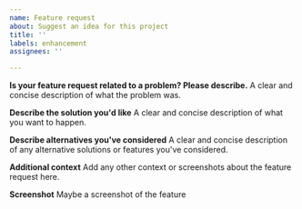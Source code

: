 ```yaml
---
name: Feature request
about: Suggest an idea for this project
title: ''
labels: enhancement 
assignees: ''

---
```


**Is your feature request related to a problem? Please describe.**
A clear and concise description of what the problem was.

**Describe the solution you'd like**
A clear and concise description of what you want to happen.

**Describe alternatives you've considered**
A clear and concise description of any alternative solutions or features you've considered.

**Additional context**
Add any other context or screenshots about the feature request here.

**Screenshot**
Maybe a screenshot of the feature
